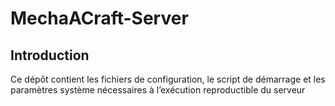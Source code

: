 # MechaACraft-Server

## Introduction
Ce dépôt contient les fichiers de configuration, le script de démarrage et les paramètres système nécessaires à l’exécution reproductible du serveur